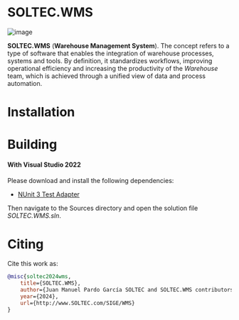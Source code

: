 # SOLTEC.WMS

![image](https://img.shields.io/badge/license-LGPL-3.svg)

**SOLTEC.WMS** (**Warehouse Management System**). The concept refers to a type of software that enables the integration 
of warehouse processes, systems and tools. By definition, it standardizes workflows, improving operational efficiency 
and increasing the productivity of the *Warehouse* team, which is achieved through a unified view of data and process 
automation.

# Installation



# Building



#### With Visual Studio 2022

Please download and install the following dependencies:

- [NUnit 3 Test Adapter](https://marketplace.visualstudio.com/items?itemName=NUnitDevelopers.NUnit3TestAdapter)

Then navigate to the Sources directory and open the solution file *SOLTEC.WMS.sln*.

# Citing

Cite this work as:

```bibtex
@misc{soltec2024wms,
    title={SOLTEC.WMS},
    author={Juan Manuel Pardo García SOLTEC and SOLTEC.WMS contributors},
    year={2024},
    url={http://www.SOLTEC.com/SIGE/WMS}
}
```

